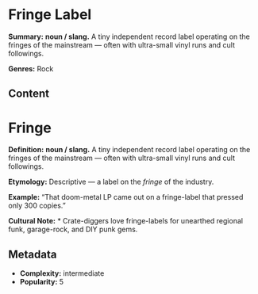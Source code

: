 # Fringe Label

**Summary:** **noun / slang.** A tiny independent record label operating on the fringes of the mainstream — often with ultra-small vinyl runs and cult followings.

**Genres:** Rock

## Content

# Fringe

**Definition:** **noun / slang.** A tiny independent record label operating on the fringes of the mainstream — often with ultra-small vinyl runs and cult followings.

**Etymology:** Descriptive — a label on the *fringe* of the industry.

**Example:** “That doom-metal LP came out on a fringe-label that pressed only 300 copies.”

**Cultural Note:** * Crate-diggers love fringe-labels for unearthed regional funk, garage-rock, and DIY punk gems.

## Metadata

- **Complexity:** intermediate
- **Popularity:** 5

